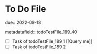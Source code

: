# To Do File

due:: 2022-09-18

metadatafield:: todoTestFile_189\_40

- [ ] Task of todoTestFile_189 1 [[Query me]]
- [ ] Task of todoTestFile_189 2
